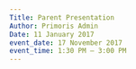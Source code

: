 ```yaml
---
Title: Parent Presentation
Author: Primoris Admin
Date: 11 January 2017
event_date: 17 November 2017
event_time: 1:30 PM — 3:00 PM
---
```




